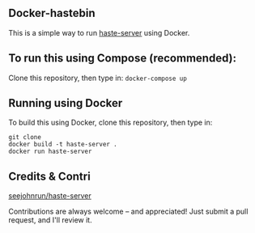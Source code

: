 ## Docker-hastebin
This is a simple way to run [haste-server](https://github.com/seejohnrun/haste-server) using Docker.

## To run this using Compose (recommended):
Clone this repository, then type in:
`docker-compose up`

## Running using Docker
To build this using Docker, clone this repository, then type in:
```
git clone
docker build -t haste-server .
docker run haste-server
```

## Credits & Contri
[seejohnrun/haste-server](https://github.com/seejohnrun/haste-server)

Contributions are always welcome – and appreciated! Just submit a pull request, and I'll review it.

